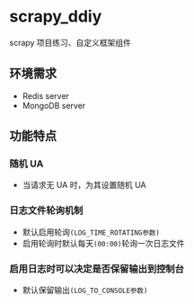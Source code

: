 # scrapy_ddiy
scrapy 项目练习、自定义框架组件

## 环境需求
- Redis server
- MongoDB server

## 功能特点
### 随机 UA
- 当请求无 UA 时，为其设置随机 UA
### 日志文件轮询机制
- 默认启用轮询`(LOG_TIME_ROTATING参数)`
- 启用轮询时默认每天`(00:00)`轮询一次日志文件
### 启用日志时可以决定是否保留输出到控制台
- 默认保留输出`(LOG_TO_CONSOLE参数)`